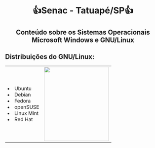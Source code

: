 <h1 align="center">👍Senac - Tatuapé/SP👍</h1>

<h2 align="center"> Conteúdo sobre os Sistemas Operacionais Microsoft Windows e GNU/Linux</h2>

<h2>Distribuições do GNU/Linux:</h2>      
<table>
  <tr>
<td><li>Ubuntu</li>
<li>Debian</li>
<li>Fedora</li>
<li>openSUSE</li>
<li>Linux Mint</li>
<li>Red Hat</li>
  </td>
  <td><div align="center">  <img width="210" height="240" src="https://upload.wikimedia.org/wikipedia/commons/thumb/3/35/Tux.svg/800px-Tux.svg.png"></div></td>
  </tr>
</table>






